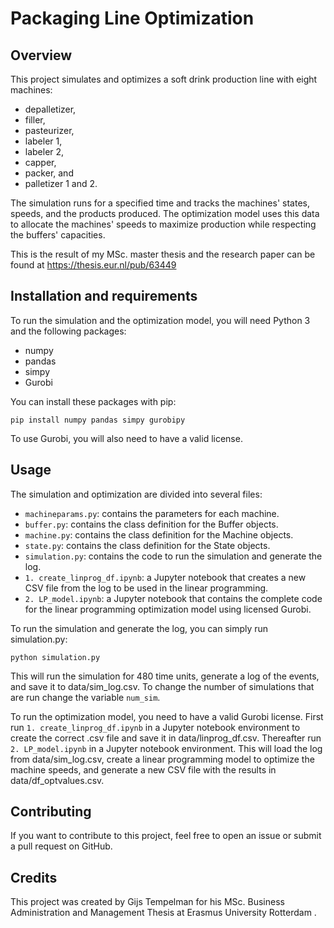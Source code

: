 # Packaging Line Optimization
## Overview
This project simulates and optimizes a soft drink production line with eight machines: 
- depalletizer, 
- filler, 
- pasteurizer, 
- labeler 1, 
- labeler 2, 
- capper, 
- packer, and 
- palletizer 1 and 2. 

The simulation runs for a specified time and tracks the machines' states, speeds, and the products produced. 
The optimization model uses this data to allocate the machines' speeds to maximize production while respecting the buffers' capacities.

This is the result of my MSc. master thesis and the research paper can be found at https://thesis.eur.nl/pub/63449

## Installation and requirements
To run the simulation and the optimization model, you will need Python 3 and the following packages:

- numpy
- pandas
- simpy
- Gurobi

You can install these packages with pip:
```
pip install numpy pandas simpy gurobipy
```
To use Gurobi, you will also need to have a valid license.

## Usage
The simulation and optimization are divided into several files:

- `machineparams.py`: contains the parameters for each machine.
- `buffer.py`: contains the class definition for the Buffer objects.
- `machine.py`: contains the class definition for the Machine objects.
- `state.py`: contains the class definition for the State objects.
- `simulation.py`: contains the code to run the simulation and generate the log.
- `1. create_linprog_df.ipynb`: a Jupyter notebook that creates a new CSV file from the log to be used in the linear programming.
- `2. LP_model.ipynb`: a Jupyter notebook that contains the complete code for the linear programming optimization model using licensed Gurobi.

To run the simulation and generate the log, you can simply run simulation.py:
```
python simulation.py
```
This will run the simulation for 480 time units, generate a log of the events, and save it to data/sim_log.csv. To change the number of simulations that are run change the variable `num_sim`.

To run the optimization model, you need to have a valid Gurobi license. First run `1. create_linprog_df.ipynb` in a Jupyter notebook environment to create the correct .csv file and save it in data/linprog_df.csv. 
Thereafter run `2. LP_model.ipynb` in a Jupyter notebook environment. This will load the log from data/sim_log.csv, create a linear programming model to optimize the machine speeds, and generate a new CSV file with the results in data/df_optvalues.csv.

## Contributing
If you want to contribute to this project, feel free to open an issue or submit a pull request on GitHub.

## Credits
This project was created by Gijs Tempelman for his MSc. Business Administration and Management Thesis at Erasmus University Rotterdam .
